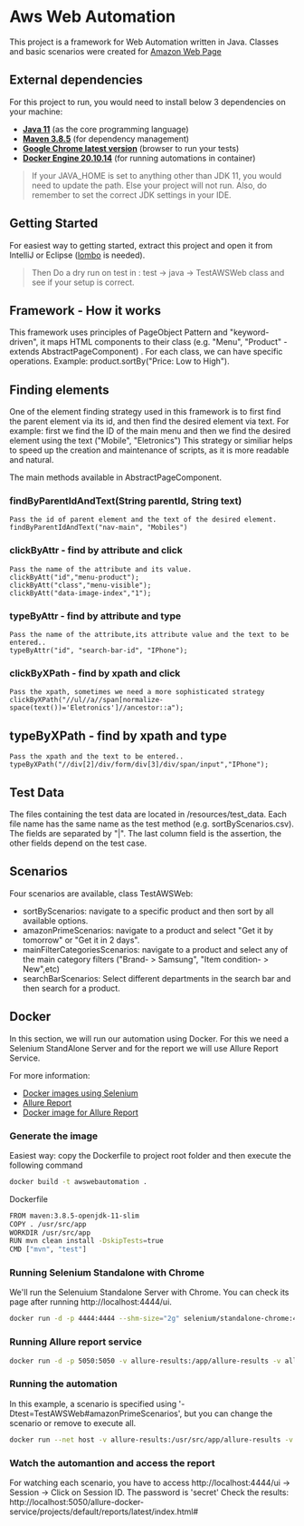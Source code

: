# Aws Web Automation

This project is a framework for Web Automation written in Java. Classes and basic scenarios were created for [Amazon Web Page ](https://www.amazon.in/)

## External dependencies

For this project to run, you would need to install below 3 dependencies on your machine:

- **[Java 11](https://openjdk.java.net/projects/jdk/11/)** (as the core programming language)
- **[Maven 3.8.5](https://maven.apache.org/download.cgi)** (for dependency management)
- **[Google Chrome latest version](https://www.google.com/chrome/?brand=CHBD&gclid=Cj0KCQjwr-SSBhC9ARIsANhzu15P0PA-n9Zp4NpxKaOHVGtBD1TZQH0HlQQE6hUfsOFAU1nf-Rzdlf4aAoTJEALw_wcB&gclsrc=aw.ds)** (browser to run your tests)
- **[Docker Engine 20.10.14](https://docs.docker.com/get-docker/)** (for running automations in container)

> If your JAVA_HOME is set to anything other than JDK 11, you would need to update the path. Else your project
> will not run. Also, do remember to set the correct JDK settings in your IDE.

## Getting Started

For easiest way to getting started, extract this project and open it from IntelliJ or Eclipse ([lombo](https://projectlombok.org/setup/eclipse) is needed).
> Then Do a dry run on test in : test -> java -> TestAWSWeb class and see if your setup is correct.  


## Framework - How it works

This framework uses principles of PageObject Pattern and "keyword-driven", it maps HTML components to their class (e.g. "Menu", "Product" - extends AbstractPageComponent) . For each class, we can have specific operations. Example: product.sortBy("Price: Low to High").

## Finding elements

One of the element finding strategy used in this framework is to first find the parent element via its id, and then find the desired element via text.
For example: first we find the ID of the main menu and then we find the desired element using the text ("Mobile", "Eletronics")
This strategy or similiar helps to speed up the creation and maintenance of scripts, as it is more readable and natural.

The main methods available in AbstractPageComponent.

 ### findByParentIdAndText(String parentId, String text)	
	Pass the id of parent element and the text of the desired element.
	findByParentIdAndText("nav-main", "Mobiles")

 ### clickByAttr - find by attribute and click
	Pass the name of the attribute and its value.
	clickByAtt("id","menu-product");
	clickByAtt("class","menu-visible");
	clickByAtt("data-image-index","1");
		
 ### typeByAttr - find by attribute and type
	Pass the name of the attribute,its attribute value and the text to be entered.. 
	typeByAttr("id", "search-bar-id", "IPhone");  
   
 ### clickByXPath - find by xpath and click
    Pass the xpath, sometimes we need a more sophisticated strategy
	clickByXPath("//ul//a//span[normalize-space(text())='Eletronics']//ancestor::a");
		 
 ## typeByXPath - find by xpath and type
    Pass the xpath and the text to be entered..
	typeByXPath("//div[2]/div/form/div[3]/div/span/input","IPhone");
   
## Test Data
The files containing the test data are located in /resources/test_data. Each file name has the same name as the test method (e.g. sortByScenarios.csv).
The fields are separated by "|". The last column field is the assertion, the other fields depend on the test case.

## Scenarios
Four scenarios are available, class TestAWSWeb:
 - sortByScenarios: navigate to a specific product and then sort by all available options.
 - amazonPrimeScenarios: navigate to a product and select "Get it by tomorrow" or "Get it in 2 days".
 - mainFilterCategoriesScenarios: navigate to a product and select any of the main category filters ("Brand- > Samsung", "Item condition- > New",etc)
 - searchBarScenarios: Select different departments in the search bar and then search for a product.

## Docker 
In this section, we will run our automation using Docker.
For this we need a Selenium StandAlone Server and for the report we will use Allure Report Service.

For more information:
- [Docker images using Selenium](https://github.com/SeleniumHQ/docker-selenium)
- [Allure Report](https://docs.qameta.io/allure/)
- [Docker image for Allure Report](https://github.com/fescobar/allure-docker-service)


### Generate the image
Easiest  way: copy the Dockerfile to project root folder and then execute the following command
```bash
docker build -t awswebautomation .
```
Dockerfile
```bash
FROM maven:3.8.5-openjdk-11-slim
COPY . /usr/src/app
WORKDIR /usr/src/app
RUN mvn clean install -DskipTests=true
CMD ["mvn", "test"]
```

### Running Selenium Standalone with Chrome
We'll run the Selenuium Standalone Server with Chrome. You can check its page after running 
http://localhost:4444/ui.

```bash
docker run -d -p 4444:4444 --shm-size="2g" selenium/standalone-chrome:4.1.4-20220427
```
### Running Allure report service
```bash
docker run -d -p 5050:5050 -v allure-results:/app/allure-results -v allure-reports:/app/allure-reports -e CHECK_RESULTS_EVERY_SECONDS=5 -e KEEP_HISTORY=20 frankescobar/allure-docker-service
```
### Running the automation
In this example, a scenario is specified using '-Dtest=TestAWSWeb#amazonPrimeScenarios', but you can change the scenario or remove to execute all.
```bash
docker run --net host -v allure-results:/usr/src/app/allure-results -v allure-reports:/usr/src/app/allure-reports awswebautomation mvn test -Dtest=TestAWSWeb#amazonPrimeScenarios -DHOST="host.docker.container"
```
### Watch the automantion and access the report
For watching each scenario, you have to access http://localhost:4444/ui -> Session -> Click on Session ID. The password is 'secret'
Check the results: http://localhost:5050/allure-docker-service/projects/default/reports/latest/index.html#

